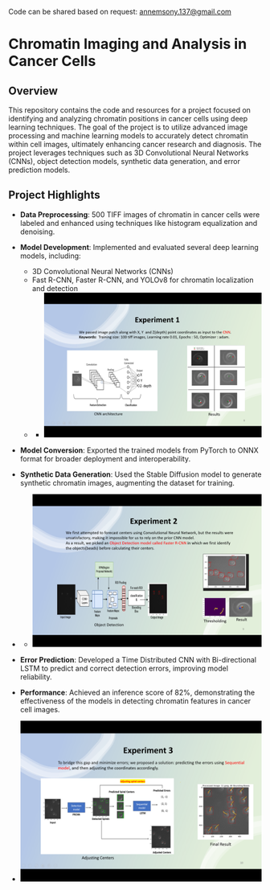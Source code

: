 
Code can be shared based  on request: annemsony.137@gmail.com
# Chromatin Imaging and Analysis in Cancer Cells

## Overview
This repository contains the code and resources for a project focused on identifying and analyzing chromatin positions in cancer cells using deep learning techniques. The goal of the project is to utilize advanced image processing and machine learning models to accurately detect chromatin within cell images, ultimately enhancing cancer research and diagnosis. The project leverages techniques such as 3D Convolutional Neural Networks (CNNs), object detection models, synthetic data generation, and error prediction models.

## Project Highlights
- **Data Preprocessing**: 500 TIFF images of chromatin in cancer cells were labeled and enhanced using techniques like histogram equalization and denoising.
- **Model Development**: Implemented and evaluated several deep learning models, including:
  - 3D Convolutional Neural Networks (CNNs)
  - Fast R-CNN, Faster R-CNN, and YOLOv8 for chromatin localization and detection
  - - ![Sample Results using MaskRCNN](1.png)
- **Model Conversion**: Exported the trained models from PyTorch to ONNX format for broader deployment and interoperability.
- **Synthetic Data Generation**: Used the Stable Diffusion model to generate synthetic chromatin images, augmenting the dataset for training.
- - ![Sample Results using MaskRCNN](2.png)
- **Error Prediction**: Developed a Time Distributed CNN with Bi-directional LSTM to predict and correct detection errors, improving model reliability.
- **Performance**: Achieved an inference score of 82%, demonstrating the effectiveness of the models in detecting chromatin features in cancer cell images.



-  ![Sample Results using MaskRCNN](Screenshot.png)


